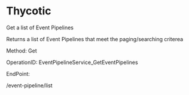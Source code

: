 #     Thycotic


Get a list of Event Pipelines

Returns a list of Event Pipelines that meet the paging/searching criterea

Method: Get

OperationID: EventPipelineService_GetEventPipelines

EndPoint:

/event-pipeline/list
